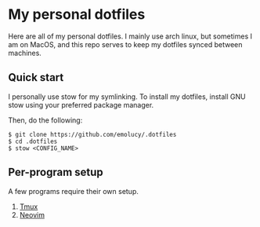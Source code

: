 # My personal dotfiles

Here are all of my personal dotfiles. I mainly use arch linux, but sometimes I am on MacOS, and this repo
serves to keep my dotfiles synced between machines.

## Quick start
I personally use stow for my symlinking. To install my dotfiles, install GNU stow using your preferred package manager.

Then, do the following:
```
$ git clone https://github.com/emolucy/.dotfiles
$ cd .dotfiles
$ stow <CONFIG_NAME>
```

## Per-program setup

A few programs require their own setup.

1. [Tmux](./tmux/README.md)
2. [Neovim](./nvim/README.md)
